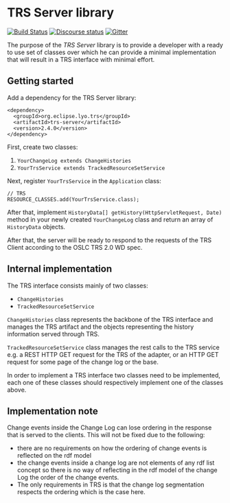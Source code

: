 # TRS Server library

[![Build Status](https://travis-ci.org/eclipse/lyo.trs-server.svg?branch=master)](https://travis-ci.org/eclipse/lyo.trs-server)
[![Discourse status](https://img.shields.io/discourse/https/meta.discourse.org/status.svg)](https://forum.open-services.net/)
[![Gitter](https://img.shields.io/gitter/room/nwjs/nw.js.svg)](https://gitter.im/eclipse/lyo)

The purpose of the *TRS Server* library is to provide a developer with a ready
to use set of classes over which he can provide a minimal implementation that
will result in a TRS interface with minimal effort.

## Getting started

Add a dependency for the TRS Server library:

    <dependency>
      <groupId>org.eclipse.lyo.trs</groupId>
      <artifactId>trs-server</artifactId>
      <version>2.4.0</version>
    </dependency>

First, create two classes:

1. `YourChangeLog extends ChangeHistories`
1. `YourTrsService extends TrackedResourceSetService`

Next, register `YourTrsService` in the `Application` class:

    // TRS
    RESOURCE_CLASSES.add(YourTrsService.class);

After that, implement `HistoryData[] getHistory(HttpServletRequest, Date)` method in your newly created `YourChangeLog` class and return  an array of `HistoryData` objects.

After that, the server will be ready to respond to the requests of the TRS Client according to the OSLC TRS 2.0 WD spec.

## Internal implementation

The TRS interface consists mainly of two classes:

- `ChangeHistories`
- `TrackedResourceSetService`

`ChangeHistories` class represents the backbone of the TRS interface and
manages the TRS artifact and the objects representing the history information
served through TRS.

`TrackedResourceSetService` class manages the rest calls to the TRS service
e.g. a REST HTTP GET request for the TRS of the adapter, or an HTTP GET request
for some page of the change log or the base.

In order to implement a TRS interface two classes need to be implemented, each
one of these classes should respectively implement one of the classes above.

## Implementation note

Change events inside the Change Log can lose ordering in the response that is
served to the clients. This will not be fixed due to the following:

- there are no requirements on how the ordering of change events is reflected on the rdf model
- the change events inside a change log are not elements of any rdf list concept so there is no way of reflecting in the rdf model of the change Log the order of the change events.
- The only requirements in TRS is that the change log segmentation respects the ordering which is the case here.
